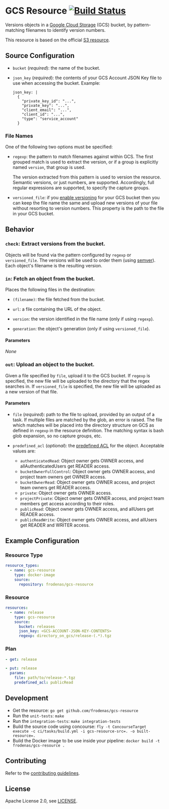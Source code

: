 # GCS Resource  [![Build Status](https://travis-ci.org/frodenas/helm-osb.png)](https://travis-ci.org/frodenas/gcs-resource)

Versions objects in a [Google Cloud Storage][gcs] (GCS) bucket, by pattern-matching filenames to identify version numbers.

This resource is based on the official [S3 resource][s3-resource].

## Source Configuration

* `bucket` (*required*): the name of the bucket.

* `json_key` (*required*): the contents of your GCS Account JSON Key file to use when accessing the bucket. Example:
  ```
  json_key: |
    {
      "private_key_id": "...",
      "private_key": "...",
      "client_email": "...",
      "client_id": "...",
      "type": "service_account"
    }
  ```

### File Names

One of the following two options must be specified:

* `regexp`: the pattern to match filenames against within GCS. The first grouped match is used to extract the version, or if a group is explicitly named `version`, that group is used.

  The version extracted from this pattern is used to version the resource. Semantic versions, or just numbers, are supported. Accordingly, full regular expressions are supported, to specify the capture groups.

* `versioned_file`: if you [enable versioning][gsc-versioning] for your GCS bucket then you can keep the file name the same and upload new versions of your file without resorting to version numbers. This property is the path to the file in your GCS bucket.

## Behavior

### `check`: Extract versions from the bucket.

Objects will be found via the pattern configured by `regexp` or `versioned_file`. The versions will be used to order them (using [semver][semver]). Each object's filename is the resulting version.

### `in`: Fetch an object from the bucket.

Places the following files in the destination:

* `(filename)`: the file fetched from the bucket.

* `url`: a file containing the URL of the object.

* `version`: the version identified in the file name (only if using `regexp`).

* `generation`: the object's generation (only if using `versioned_file`).

#### Parameters

*None*

### `out`: Upload an object to the bucket.

Given a file specified by `file`, upload it to the GCS bucket. If `regexp` is
specified, the new file will be uploaded to the directory that the regex
searches in. If `versioned_file` is specified, the new file will be uploaded as
a new version of that file.

#### Parameters

* `file` (*required*): path to the file to upload, provided by an output of a
  task. If multiple files are matched by the glob, an error is raised. The file which matches will be placed into the directory structure on GCS as defined in `regexp` in the resource definition. The matching syntax is bash glob expansion, so no capture groups, etc.

* `predefined_acl` (*optional*): the [predefined ACL][gcs-acls] for the object. Acceptable values are:
  - `authenticatedRead`: Object owner gets OWNER access, and allAuthenticatedUsers get READER access.
  - `bucketOwnerFullControl`: Object owner gets OWNER access, and project team owners get OWNER access.
  - `bucketOwnerRead`: Object owner gets OWNER access, and project team owners get READER access.
  - `private`: Object owner gets OWNER access.
  - `projectPrivate`: Object owner gets OWNER access, and project team members get access according to their roles.
  - `publicRead`: Object owner gets OWNER access, and allUsers get READER access.
  - `publicReadWrite`: Object owner gets OWNER access, and allUsers get READER and WRITER access.

## Example Configuration

### Resource Type

```yaml
resource_types:
  - name: gcs-resource
    type: docker-image
    source:
      repository: frodenas/gcs-resource
```

### Resource

``` yaml
resources:
  - name: release
    type: gcs-resource
    source:
      bucket: releases
      json_key: <GCS-ACCOUNT-JSON-KEY-CONTENTS>
      regexp: directory_on_gcs/release-(.*).tgz
```

### Plan

``` yaml
- get: release
```

``` yaml
- put: release
  params:
    file: path/to/release-*.tgz
    predefined_acl: publicRead
```

## Development

* Get the resource: `go get github.com/frodenas/gcs-resource`
* Run the `unit-tests`: `make`
* Run the `integration-tests`: `make integration-tests`
* Build the source code using concourse: `fly -t ConcourseTarget execute -c ci/tasks/build.yml -i gcs-resource-src=. -o built-resource=.`
* Build  the Docker image to be use inside your pipeline: `docker build -t frodenas/gcs-resource .`

## Contributing

Refer to the [contributing guidelines][contributing].

## License

Apache License 2.0, see [LICENSE][license].

[contributing]: https://github.com/frodenas/gcs-resource/blob/master/CONTRIBUTING.md
[gcs]: https://cloud.google.com/storage/
[gcs-acls]: https://cloud.google.com/storage/docs/access-control/lists#predefined-acl
[gsc-versioning]: https://cloud.google.com/storage/docs/object-versioning#_Enabling
[license]: https://github.com/frodenas/gcs-resource/blob/master/LICENSE
[s3-resource]: https://github.com/concourse/s3-resource
[semver]: http://semver.org/